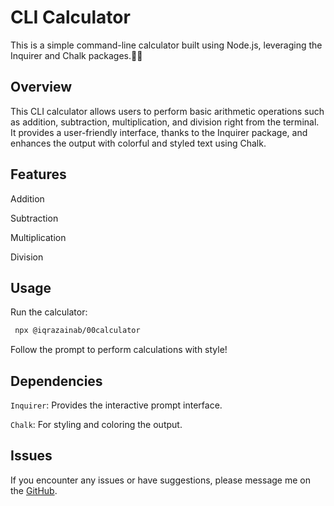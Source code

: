 
# CLI Calculator			

This is a simple command-line calculator built using Node.js, leveraging the Inquirer and Chalk packages.📝💡

## Overview

This CLI calculator allows users to perform basic arithmetic operations such as addition, subtraction, multiplication, and division right from the terminal. It provides a user-friendly interface, thanks to the Inquirer package, and enhances the output with colorful and styled text using Chalk.

## Features
Addition 

Subtraction

Multiplication

Division

## Usage

Run the calculator:

```bash
 npx @iqrazainab/00calculator
```

Follow the prompt to perform calculations with style!

## Dependencies
`Inquirer`: Provides the interactive prompt interface.

`Chalk`: For styling and coloring the output.

## Issues
If you encounter any issues or have suggestions, please message me on the [GitHub](https://github.com/IqraZainab23).

 
